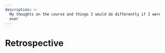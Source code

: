 ```yaml
---
description: >-
  My thoughts on the course and things I would do differently if I were to do it
  over
---
```


# Retrospective

